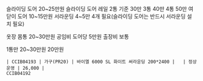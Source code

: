 슬라이딩 도어 20~25만원
  슬라이딩 도어 레일 2통 기준 30만 3통 40만 4통 50만
여닫이 도어 10~15만원
서라운딩 4~5만 4개 필요(슬라이딩 도어는 반드시 서라운딩 설치 필요)

옷장 몸통 20~30만원
공임비 도어당 5만원
출장비 보통

1통만
20~30만원
20만원

```
| CCIB04193 | 가구(PR20) | 바이엘 6000 SL 화이트 써라운딩 200*2400 |   | 정상운영 | 26,000 |
CCIB04192	
```